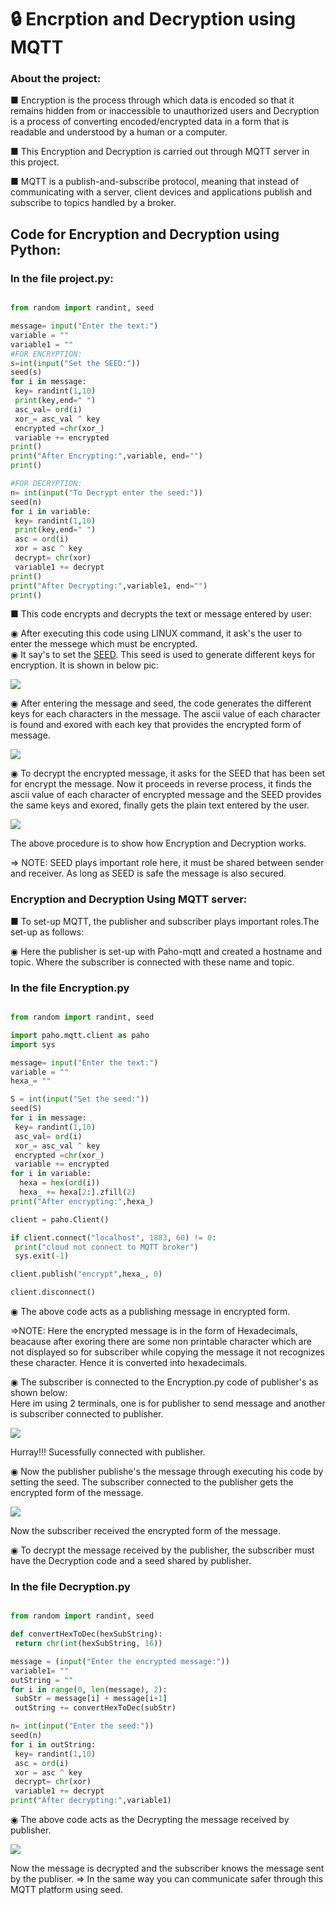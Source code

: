 # 🔒 Encrption and Decryption using MQTT
### About the project:
■ Encryption is the process through which data is encoded so that it remains hidden from or inaccessible to unauthorized users and Decryption is a process of converting encoded/encrypted data in a form that is readable and understood by a human or a computer.
<br>

■ This Encryption and Decryption is carried out through MQTT server in this project.
<br>

■ MQTT is a publish-and-subscribe protocol, meaning that instead of communicating with a server, client devices and applications publish and subscribe to topics handled by a broker.

## Code for Encryption and Decryption using Python:
   
   ### In the file project.py:
   ``` python
   
from random import randint, seed

message= input("Enter the text:")
variable = ""
variable1 = ""
#FOR ENCRYPTION:
s=int(input("Set the SEED:"))
seed(s)
for i in message:
    key= randint(1,10)
    print(key,end=" ")
    asc_val= ord(i)
    xor_= asc_val ^ key
    encrypted =chr(xor_)
    variable += encrypted
print()
print("After Encrypting:",variable, end="")
print()

#FOR DECRYPTION:
n= int(input("To Decrypt enter the seed:"))
seed(n)
for i in variable:
    key= randint(1,10)
    print(key,end=" ")
    asc = ord(i)
    xor = asc ^ key
    decrypt= chr(xor)
    variable1 += decrypt
print()
print("After Decrypting:",variable1, end="")
print()

```

 ■ This code encrypts and decrypts the text or message entered by user:
 
   ◉ After executing this code using LINUX command, it ask's the user to enter the messege which must be encrypted.
   <br>
   ◉ It say's to set the [SEED](https://www.geeksforgeeks.org/random-seed-in-python/#:~:text=Seed%20function%20is%20used%20to,number%20generated%20by%20the%20generator). This seed is used to generate different keys for encryption. It is shown in below pic: 
   <br>
   
   <img src="ref_pic/exe_1.jpg">
   <p align= "center">
   </p>
  
   ◉ After entering the message and seed, the code generates the different keys for each characters in the message. The ascii value of each character is found and exored with each key that provides the encrypted form of message.
  <br>
   
  <img src= "ref_pic/exe_2.jpg">
  <p align= "center">
  </p>
  
   ◉ To decrypt the encrypted message, it asks for the SEED that has been set for encrypt the message. Now it proceeds in reverse process, it finds the ascii value of each character of encrypted message and the SEED provides the same keys and exored, finally gets the plain text entered by the user.
   <br>
   
   <img src= "ref_pic/exe_3.jpg">
   <p align= "center">
   </p>
   
 The above procedure is to show how Encryption and Decryption works.
 
 ⇒ NOTE: SEED plays important role here, it must be shared between sender and receiver. As long as SEED is safe the message is also secured.
 <br>
 
### Encryption and Decryption Using MQTT server:
 
   ■ To set-up MQTT, the publisher and subscriber plays important roles.The set-up as follows:
      
   ◉ Here the publisher is set-up with Paho-mqtt and created a hostname and topic. Where the subscriber is connected with these name and topic.
      
   ### In the file Encryption.py
   ``` python
   
from random import randint, seed

import paho.mqtt.client as paho
import sys

message= input("Enter the text:")
variable = ""
hexa_= ""

S = int(input("Set the seed:"))
seed(S)
for i in message:
    key= randint(1,10)
    asc_val= ord(i)
    xor_= asc_val ^ key
    encrypted =chr(xor_)
    variable += encrypted
for i in variable:
     hexa = hex(ord(i))
     hexa_ += hexa[2:].zfill(2)
print("After encrypting:",hexa_) 

client = paho.Client()

if client.connect("localhost", 1883, 60) != 0:
    print("cloud not connect to MQTT broker")
    sys.exit(-1)

client.publish("encrypt",hexa_, 0)

client.disconnect()

```
 ◉ The above code acts as a publishing message in encrypted form.

⇒NOTE: Here the encrypted message is in the form of Hexadecimals, beacause after exoring there are some non printable character which are not displayed so for subscriber while copying the message it not recognizes these character. Hence it is converted into hexadecimals.

 ◉ The subscriber is connected to the Encryption.py code of publisher's as shown below:
<br>
   Here im using 2 terminals, one is for publisher to send message and another is subscriber connected to publisher.
   <br>
    
<img src= "ref_pic/sub_connected.jpg">
<p align= "center">
</p>
   
   Hurray!!! Sucessfully connected with publisher.
   
  ◉ Now the publisher publishe's the message through executing his code by setting the seed. The subscriber connected to the publisher gets the encrypted form of the message.
     <br>
    
<img src= "ref_pic/sub_encrypt.jpg">
<p align= "center">
</p>

   Now the subscriber received the encrypted form of the message. 
   
  ◉ To decrypt the message received by the publisher, the subscriber must have the Decryption code and a seed shared by publisher.
   
   
   ### In the file Decryption.py
   ``` python
   
   from random import randint, seed

def convertHexToDec(hexSubString):
    return chr(int(hexSubString, 16))

message = (input("Enter the encrypted message:"))
variable1= ""
outString = ""
for i in range(0, len(message), 2):
    subStr = message[i] + message[i+1]
    outString += convertHexToDec(subStr)

n= int(input("Enter the seed:"))
seed(n)
for i in outString:
    key= randint(1,10)
    asc = ord(i)
    xor = asc ^ key
    decrypt= chr(xor)
    variable1 += decrypt
print("After decrypting:",variable1)

```
  ◉ The above code acts as the Decrypting the message received by publisher.
     <br>
   
  <img src= "ref_pic/Decrypting message.jpg">
  <p align= "center">
  </p>
  
 Now the message is decrypted and the subscriber knows the message sent  by the publiser.
 ⇒ In the same way you can communicate safer through this MQTT platform using seed.
        
